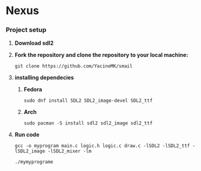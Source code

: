 # Nexus

### Project setup

1. **Download sdl2**

2. **Fork the repository and clone the repository to your local machine:**

   ```shell
   git clone https://github.com/YacineMK/smail
   ```
3. **installing dependecies**
   1. **Fedora**
      ```shell
      sudo dnf install SDL2 SDL2_image-devel SDL2_ttf
      ```

   3. **Arch**
      ```shell
      sudo pacman -S install sdl2 sdl2_image sdl2_ttf
      ```
5. **Run code**

   ```shell
   gcc -o myprogram main.c logic.h logic.c draw.c -lSDL2 -lSDL2_ttf -lSDL2_image -lSDL2_mixer -lm
   ```

   ```shell
   ./mymyprograme
   ```

